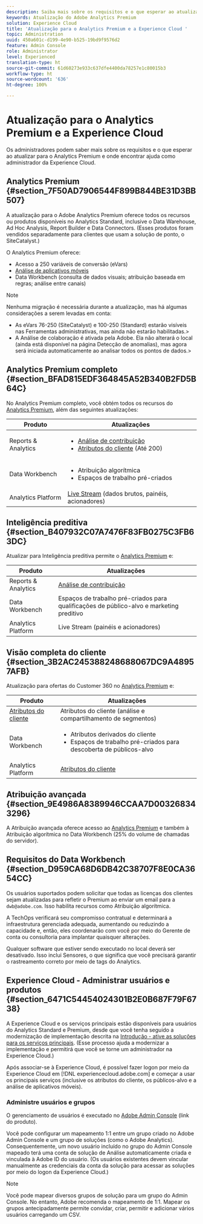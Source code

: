 ```yaml
---
description: Saiba mais sobre os requisitos e o que esperar ao atualizar para o Analytics Premium.
keywords: Atualização do Adobe Analytics Premium
solution: Experience Cloud
title: 'Atualização para o Analytics Premium e a Experience Cloud '
topic: Administration
uuid: 450a601c-d199-4e90-b525-19bd9f9576d2
feature: Admin Console
role: Administrator
level: Experienced
translation-type: ht
source-git-commit: 61d60273e933c637dfe4400da78257e1c80015b3
workflow-type: ht
source-wordcount: '636'
ht-degree: 100%

---
```



# Atualização para o Analytics Premium e a Experience Cloud

Os administradores podem saber mais sobre os requisitos e o que esperar ao atualizar para o Analytics Premium e onde encontrar ajuda como administrador da Experience Cloud.

## Analytics Premium {#section_7F50AD7906544F899B844BE31D3BB507}

A atualização para o Adobe Analytics Premium oferece todos os recursos ou produtos disponíveis no Analytics Standard, inclusive o Data Warehouse, Ad Hoc Analysis, Report Builder e Data Connectors. (Esses produtos foram vendidos separadamente para clientes que usam a solução de ponto, o SiteCatalyst.)

O Analytics Premium oferece:

* Acesso a 250 variáveis de conversão (eVars)
* [Análise de aplicativos móveis](https://docs.adobe.com/content/help/pt-BR/mobile-services/using/home.html)
* Data Workbench (consulta de dados visuais; atribuição baseada em regras; análise entre canais)

>[!NOTE]
>
>Nenhuma migração é necessária durante a atualização, mas há algumas considerações a serem levadas em conta:
>
>* As eVars 76-250 (SiteCatalyst) e 100-250 (Standard) estarão visíveis nas Ferramentas administrativas, mas ainda não estarão habilitadas.>
>* A Análise de colaboração é ativada pela Adobe. Ela não alterará o local (ainda está disponível na página Detecção de anomalias), mas agora será iniciada automaticamente ao analisar todos os pontos de dados.>


## Analytics Premium completo {#section_BFAD815EDF364845A52B340B2FD5B64C}

No Analytics Premium completo, você obtém todos os recursos do [Analytics Premium](../admin-getting-started/upgrade-to-analytics-premium.md#section_7F50AD7906544F899B844BE31D3BB507), além das seguintes atualizações:

| Produto | Atualizações |
|--- |--- |
| Reports &amp; Analytics | <ul><li>[Análise de contribuição](https://docs.adobe.com/content/help/pt-BR/analytics/analyze/analysis-workspace/virtual-analyst/contribution-analysis/ca-tokens.html)</li><li>[Atributos do cliente](../attributes/attributes.md#concept_ACFEE7C8B8E94875BA0825CDF4913AF1) (Até 200)</li></ul> |
| Data Workbench | <ul><li>Atribuição algorítmica</li><li>Espaços de trabalho pré-criados</li></ul> |
| Analytics Platform | [Live Stream](https://helpx.adobe.com/br/analytics/kb/getting-started-with-livestream-api.html) (dados brutos, painéis, acionadores) |

## Inteligência preditiva {#section_B407932C07A7476F83FB0275C3FB63DC}

Atualizar para Inteligência preditiva permite o [Analytics Premium](../admin-getting-started/upgrade-to-analytics-premium.md#section_7F50AD7906544F899B844BE31D3BB507) e:

| Produto | Atualizações |
|---|---|
| Reports &amp; Analytics | [Análise de contribuição](https://docs.adobe.com/content/help/pt-BR/analytics/analyze/analysis-workspace/virtual-analyst/contribution-analysis/ca-tokens.html) |
| Data Workbench | Espaços de trabalho pré-criados para qualificações de público-alvo e marketing preditivo |
| Analytics Platform | Live Stream (painéis e acionadores) |

## Visão completa do cliente {#section_3B2AC245388248688067DC9A48957AFB}

Atualização para ofertas do Customer 360 no [Analytics Premium](../admin-getting-started/upgrade-to-analytics-premium.md#section_7F50AD7906544F899B844BE31D3BB507) e:

| Produto | Atualizações |
|--- |--- |
| [Atributos do cliente](../attributes/attributes.md) | Atributos do cliente (análise e compartilhamento de segmentos) |
| Data Workbench | <ul><li>Atributos derivados do cliente</li><li>Espaços de trabalho pré-criados para descoberta de públicos-alvo</li></ul> |
| Analytics Platform | [Atributos do cliente](../attributes/attributes.md) |

## Atribuição avançada {#section_9E4986A8389946CCAA7D003268343296}

A Atribuição avançada oferece acesso ao [Analytics Premium](../admin-getting-started/upgrade-to-analytics-premium.md#section_7F50AD7906544F899B844BE31D3BB507) e também à Atribuição algorítmica no Data Workbench (25% do volume de chamadas do servidor).

## Requisitos do Data Workbench {#section_D959CA68D6DB42C38707F8E0CA3654CC}

Os usuários suportados podem solicitar que todas as licenças dos clientes sejam atualizadas para refletir o Premium ao enviar um email para a `dwb@adobe.com`. Isso habilita recursos como Atribuição algorítmica.

A TechOps verificará seu compromisso contratual e determinará a infraestrutura gerenciada adequada, aumentando ou reduzindo a capacidade e, então, eles coordenarão com você por meio do Gerente de conta ou consultoria para implantar quaisquer alterações.

Qualquer software que estiver sendo executado no local deverá ser desativado. Isso inclui Sensores, o que significa que você precisará garantir o rastreamento correto por meio de tags do Analytics.

## Experience Cloud - Administrar usuários e produtos {#section_6471C54454024301B2E0B687F79F6738}

A Experience Cloud e os serviços principais estão disponíveis para usuários do Analytics Standard e Premium, desde que você tenha seguido a modernização de implementação descrita na [Introdução - ative as soluções para os serviços principais](../core-services/core-services.md#concept_07ED1D5C64234E77976E6D572E78FB9C). (Esse processo ajuda a modernizar a implementação e permitirá que você se torne um administrador na Experience Cloud.)

Após associar-se à Experience Cloud, é possível fazer logon por meio da Experience Cloud em [!DNL experiencecloud.adobe.com] e começar a usar os principais serviços (inclusive os atributos do cliente, os públicos-alvo e a análise de aplicativos móveis).

### Administre usuários e grupos

O gerenciamento de usuários é executado no [Adobe Admin Console](https://helpx.adobe.com/br/enterprise/help/aedash.html) (link do produto).

Você pode configurar um mapeamento 1:1 entre um grupo criado no Adobe Admin Console e um grupo de soluções (como o Adobe Analytics). Consequentemente, um novo usuário incluído no grupo do Admin Console mapeado terá uma conta de solução de Análise automaticamente criada e vinculada à Adobe ID do usuário. (Os usuários existentes devem vincular manualmente as credenciais da conta da solução para acessar as soluções por meio do logon da Experience Cloud.)

>[!NOTE]
>
>Você pode mapear diversos grupos de solução para um grupo do Admin Console. No entanto, Adobe recomenda o mapeamento de 1:1. Mapear os grupos antecipadamente permite convidar, criar, permitir e adicionar vários usuários carregando um CSV.
